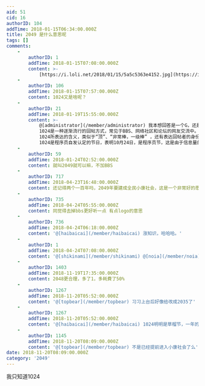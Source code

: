 ```yaml
---
aid: 51
cid: 16
authorID: 104
addTime: 2018-01-15T06:34:00.000Z
title: 2049 是什么意思呢
tags: []
comments:
    -
        authorID: 1
        addTime: 2018-01-15T07:08:00.000Z
        content: >-
            [https://i.loli.net/2018/01/15/5a5c5363e4152.jpg](https://i.loli.net/2018/01/15/5a5c5363e4152.jpg)
    -
        authorID: 106
        addTime: 2018-01-15T07:57:00.000Z
        content: 1024又是啥呢？
    -
        authorID: 21
        addTime: 2018-01-19T15:55:00.000Z
        content: >-
            @[administrator](/member/administrator) 我本想回答是一个G，还是du了一下：
            1024是一种逐渐流行的回帖方式，常见于BBS、网络社区和论坛的网友交流中。其常见形式为“1024”、“1024顶”两种形式。
            1024所表达的含义，类似于“顶”、“非常棒，一级棒” ，还有表达回帖者的身份暗号，意思是“我来自于草榴社区”。
            1024是程序员自发认定的节日，表明10月24日，是程序员节，这是由于信息量的单位1GB=1024MB，1MB=1024KB，1kb=1024Byte，程序汪们就把1024作为了一种表示自己身份的符号1024。
    -
        authorID: 59
        addTime: 2018-01-24T02:52:00.000Z
        content: 就叫2049就可以嘛，不加BBS
    -
        authorID: 717
        addTime: 2018-04-23T16:48:00.000Z
        content: 还记得两个一百年吗，2049年要建成全民小康社会，这是一个非常好的愿望呢……
    -
        authorID: 735
        addTime: 2018-04-24T05:55:00.000Z
        content: 同觉得去掉bbs更好听一点 有点logo的意思
    -
        authorID: 736
        addTime: 2018-04-24T06:18:00.000Z
        content: '@[haibaicai](/member/haibaicai) 涨知识，哈哈哈。'
    -
        authorID: 1
        addTime: 2018-04-24T07:08:00.000Z
        content: '@[shikinami](/member/shikinami) @[noia](/member/noia) 是为了 seo 考虑'
    -
        authorID: 1403
        addTime: 2018-11-19T17:35:00.000Z
        content: 2048更合理，多了1，多耗費了50%
    -
        authorID: 1267
        addTime: 2018-11-20T05:52:00.000Z
        content: '@[topbear](/member/topbear) 习习上台后好像给改成2035了'
    -
        authorID: 1267
        addTime: 2018-11-20T05:52:00.000Z
        content: '@[haibaicai](/member/haibaicai) 1024明明是草榴节，一年的第256天（9/12或9/13）才是程序员节'
    -
        authorID: 1145
        addTime: 2018-11-20T08:09:00.000Z
        content: '@[topbear](/member/topbear) 不是已经提前进入小康社会了么'
date: 2018-11-20T08:09:00.000Z
category: '2049'
---
```


我只知道1024

